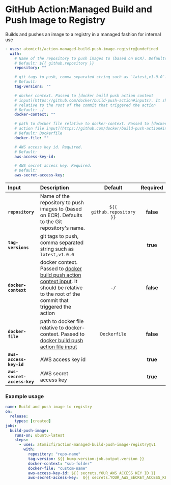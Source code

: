 <!-- start title -->

# GitHub Action:Managed Build and Push Image to Registry

<!-- end title -->
<!-- start description -->

Builds and pushes an image to a registry in a managed fashion for internal use

<!-- end description -->
<!-- start contents -->
<!-- end contents -->
<!-- start usage -->

```yaml
- uses: atomicfi/action-managed-build-push-image-registry@undefined
  with:
    # Name of the repository to push images to (based on ECR). Defaults to the Git repository's name.
    # Default: ${{ github.repository }}
    repository: ""

    # git tags to push, comma separated string such as `latest,v1.0.0`. Required.
    # Default:
    tag-versions: ""

    # docker context. Passed to [docker build push action context
    # input](https://github.com/docker/build-push-action#inputs). It should be
    # relative to the root of the commit that triggered the action
    # Default: ./
    docker-context: ""

    # path to docker file relative to docker-context. Passed to [docker build push
    # action file input](https://github.com/docker/build-push-action#inputs)
    # Default: Dockerfile
    docker-file: ""

    # AWS access key id. Required.
    # Default:
    aws-access-key-id:

    # AWS secret access key. Required.
    # Default:
    aws-secret-access-key:
```

<!-- end usage -->
<!-- start inputs -->

| **Input** | **Description** | **Default** | **Required** |
| :-------------------------------- | :-------------------------------------------------------------------------------------------------------------------------------------------------------------------------------------------------------------- | :-------------------------------------------: | :----------: |
| **`repository`** | Name of the repository to push images to (based on ECR). Defaults to the Git repository's name. | `${{ github.repository }}` | **false** |
| **`tag-versions`** | git tags to push, comma separated string such as `latest,v1.0.0` |  | **true** |
| **`docker-context`** | docker context. Passed to [docker build push action context input](https://github.com/docker/build-push-action#inputs). It should be relative to the root of the commit that triggered the action | `./` | **false** |
| **`docker-file`** | path to docker file relative to docker-context. Passed to [docker build push action file input](https://github.com/docker/build-push-action#inputs) | `Dockerfile` |  **false** |
| **`aws-access-key-id`**     | AWS access key id                   |             |   **true**   |
| **`aws-secret-access-key`** | AWS secret access key               |             |   **true**   |
<!-- end inputs -->
<!-- start outputs -->
<!-- end outputs -->
<!-- start examples -->

### Example usage

```yaml
name: Build and push image to registry
on:
  release:
    types: [created]
jobs:
  build-push-image:
    runs-on: ubuntu-latest
    steps:
      - uses: atomicfi/action-managed-build-push-image-registry@v1
        with:
          repository: "repo-name"
          tag-version: ${{ bump-version-job.output.version }}
          docker-context: "sub-folder"
          docker-file: "custom-name"
          aws-access-key-id: ${{ secrets.YOUR_AWS_ACCESS_KEY_ID }}
          aws-secret-access-key:  ${{ secrets.YOUR_AWS_SECRET_ACCESS_KEY }}
```

<!-- end examples -->
